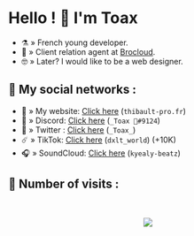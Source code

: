 # Hello ! 👋  I'm Toax

- ⚗️ » French young developer.
- 🔨 » Client relation agent at [Brocloud](https://brocloud.fr/).
- 🤓 » Later? I would like to be a web designer.

## 🌊 My social networks :
- 🔱 » My website: [Click here](https://thibault-pro.fr/) (`thibault-pro.fr`)
- 🤖 » Discord: [Click here](https://discord.com/users/750793433257476146) (`_Toax 🥀#9124`)
- 🐤 » Twitter : [Click here](https://twitter.com/_Toax_) (`_Toax_`)
- ☄️ » TikTok: [Click here](https://tiktok.com/@dxlt_world) (`dxlt_world`) (+10K)
- 🎧 » SoundCloud: [Click here](https://soundcloud.com/kyely-beatz) (`kyealy-beatz`)

## 🌟 Number of visits :

<p>&nbsp;</p>

<p align="center"> 
  <img src="https://profile-counter.glitch.me/Weyzox/count.svg" />
</p>

